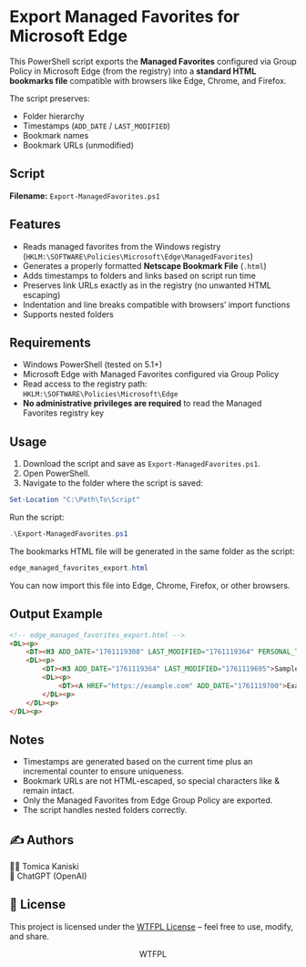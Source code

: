 # Export Managed Favorites for Microsoft Edge

This PowerShell script exports the **Managed Favorites** configured via Group Policy in Microsoft Edge (from the registry) into a **standard HTML bookmarks file** compatible with browsers like Edge, Chrome, and Firefox.

The script preserves:

- Folder hierarchy
- Timestamps (`ADD_DATE` / `LAST_MODIFIED`)
- Bookmark names
- Bookmark URLs (unmodified)

## Script

**Filename:** `Export-ManagedFavorites.ps1`

## Features

- Reads managed favorites from the Windows registry (`HKLM:\SOFTWARE\Policies\Microsoft\Edge\ManagedFavorites`)
- Generates a properly formatted **Netscape Bookmark File** (`.html`)
- Adds timestamps to folders and links based on script run time
- Preserves link URLs exactly as in the registry (no unwanted HTML escaping)
- Indentation and line breaks compatible with browsers’ import functions
- Supports nested folders

## Requirements

- Windows PowerShell (tested on 5.1+)
- Microsoft Edge with Managed Favorites configured via Group Policy
- Read access to the registry path: `HKLM:\SOFTWARE\Policies\Microsoft\Edge`
- **No administrative privileges are required** to read the Managed Favorites registry key

## Usage

1. Download the script and save as `Export-ManagedFavorites.ps1`.
2. Open PowerShell.
3. Navigate to the folder where the script is saved:

```powershell
Set-Location "C:\Path\To\Script"
```

Run the script:
```powershell
.\Export-ManagedFavorites.ps1
```

The bookmarks HTML file will be generated in the same folder as the script:

```powershell
edge_managed_favorites_export.html
```

You can now import this file into Edge, Chrome, Firefox, or other browsers.

## Output Example
```html
<!-- edge_managed_favorites_export.html -->
<DL><p>
    <DT><H3 ADD_DATE="1761119308" LAST_MODIFIED="1761119364" PERSONAL_TOOLBAR_FOLDER="true">Bookmarks bar</H3>
    <DL><p>
        <DT><H3 ADD_DATE="1761119364" LAST_MODIFIED="1761119695">Sample Folder</H3>
        <DL><p>
            <DT><A HREF="https://example.com" ADD_DATE="1761119700">Example Link</A>
        </DL><p>
    </DL><p>
</DL><p>
```

## Notes

- Timestamps are generated based on the current time plus an incremental counter to ensure uniqueness.
- Bookmark URLs are not HTML-escaped, so special characters like & remain intact.
- Only the Managed Favorites from Edge Group Policy are exported.
- The script handles nested folders correctly.

## ✍️ Authors

🧑‍💻 Tomica Kaniski  
🤖 ChatGPT (OpenAI)

## 📜 License

This project is licensed under the [WTFPL License](http://www.wtfpl.net) – feel free to use, modify, and share.

<p align="center">
  <a href="https://www.wtfpl.net/">
    <img src="https://www.wtfpl.net/wp-content/uploads/2012/12/wtfpl-badge-4.png" width="80" height="15" alt="WTFPL" />
  </a>
</p>

